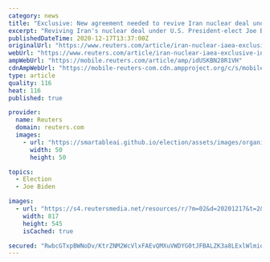 ```yaml
---
category: news
title: "Exclusive: New agreement needed to revive Iran nuclear deal under Biden, IAEA chief says"
excerpt: "Reviving Iran's nuclear deal under U.S. President-elect Joe Biden would require striking a new agreement setting out how Iran's breaches should be reversed, U.N. atomic watchdog chief Rafael Grossi said."
publishedDateTime: 2020-12-17T13:37:00Z
originalUrl: "https://www.reuters.com/article/iran-nuclear-iaea-exclusive-int-idUSKBN28R1VH"
webUrl: "https://www.reuters.com/article/iran-nuclear-iaea-exclusive-int-idUSKBN28R1VH"
ampWebUrl: "https://mobile.reuters.com/article/amp/idUSKBN28R1VH"
cdnAmpWebUrl: "https://mobile-reuters-com.cdn.ampproject.org/c/s/mobile.reuters.com/article/amp/idUSKBN28R1VH"
type: article
quality: 116
heat: 116
published: true

provider:
  name: Reuters
  domain: reuters.com
  images:
    - url: "https://smartableai.github.io/election/assets/images/organizations/reuters.com-50x50.jpg"
      width: 50
      height: 50

topics:
  - Election
  - Joe Biden

images:
  - url: "https://s4.reutersmedia.net/resources/r/?m=02&d=20201217&t=2&i=1544906777&w=&fh=545px&fw=&ll=&pl=&sq=&r=LYNXMPEGBG12V"
    width: 817
    height: 545
    isCached: true

secured: "RwbcGTxpBWNoDv/KtrZNM2WcVlxFAEvQMXuVWDYG0tJFBALZK3a8LExlWlmioxFyaeHHp/O3keqUB7+Zp5I7drSbOfwYOb++zL9emeudNHF575fXDS3VGybv/1OJFZ+w+FZKarfrT+9Nixo0BFS0lMK8VJ2W0EyhqwvkBVPMWqqT1zf2c5Aac2YbtDmcf6/o+YA5n0X0WoGaOlDOuV3TfM1sU66XrSNUIcdbgIb2BQqyNHD7PZJ413bHnK8nvFv6JiCikyJP8St9P4wmgtm1LkIJeCutZpcjeLIVBTlec+7wQp2BNPzzWo4FNaYUO0/+VCHleCfDA0ESEB2CVzof1NO7k29yoM+uoHmU9MbZ34g=;ZnCIAsB3ZYUF99BvOKE57g=="
---
```


